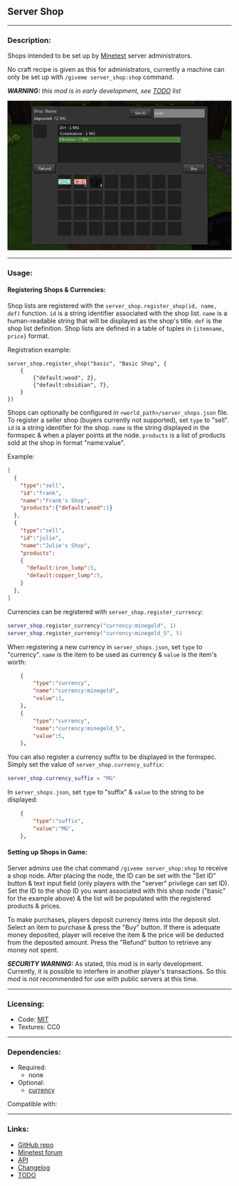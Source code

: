 ## Server Shop

---
### Description:

Shops intended to be set up by [Minetest](https://www.minetest.net/) server administrators.

No craft recipe is given as this for administrators, currently a machine can only be set up with `/giveme server_shop:shop` command.

***WARNING:** this mod is in early development, see [TODO](TODO.txt) list*

![screenshot](screenshot.png)

---
### Usage:

#### Registering Shops & Currencies:

Shop lists are registered with the `server_shop.register_shop(id, name, def)` function. `id` is a string identifier associated with the shop list. `name` is a human-readable string that will be displayed as the shop's title. `def` is the shop list definition. Shop lists are defined in a table of tuples in `{itemname, price}` format.

Registration example:
```
server_shop.register_shop("basic", "Basic Shop", {
	{
		{"default:wood", 2},
		{"default:obsidian", 7},
	}
})
```

Shops can optionally be configured in `<world_path>/server_shops.json` file. To register a seller shop (buyers currently not supported), set `type` to "sell". `id` is a string identifier for the shop. `name` is the string displayed in the formspec & when a player points at the node. `products` is a list of products sold at the shop in format "name:value".

Example:
```json
[
  {
    "type":"sell",
    "id":"frank",
    "name":"Frank's Shop",
    "products":{"default:wood":1}
  },
  {
    "type":"sell",
    "id":"julie",
    "name":"Julie's Shop",
    "products":
    {
      "default:iron_lump":5,
      "default:copper_lump":5,
    }
  },
]
```

Currencies can be registered with `server_shop.register_currency`:
```lua
server_shop.register_currency("currency:minegeld", 1)
server_shop.register_currency("currency:minegeld_5", 5)
```

When registering a new currency in `server_shops.json`, set `type` to "currency". `name` is the item to be used as currency & `value` is the item's worth:
```json
	{
		"type":"currency",
		"name":"currency:minegeld",
		"value":1,
	},
	{
		"type":"currency",
		"name":"currency:minegeld_5",
		"value":5,
	},
```

You can also register a currency suffix to be displayed in the formspec. Simply set the value of `server_shop.currency_suffix`:
```lua
server_shop.currency_suffix = "MG"
```

In `server_shops.json`, set `type` to "suffix" & `value` to the string to be displayed:
```json
	{
		"type":"suffix",
		"value":"MG",
	},
```

#### Setting up Shops in Game:

Server admins use the chat command `/giveme server_shop:shop` to receive a shop node. After placing the node, the ID can be set with the "Set ID" button & text input field (only players with the "server" privilege can set ID). Set the ID to the shop ID you want associated with this shop node ("basic" for the example above) & the list will be populated with the registered products & prices.

To make purchases, players deposit currency items into the deposit slot. Select an item to purchase & press the "Buy" button. If there is adequate money deposited, player will receive the item & the price will be deducted from the deposited amount. Press the "Refund" button to retrieve any money not spent.

***SECURITY WARNING:*** As stated, this mod is in early development. Currently, it is possible to interfere in another player's transactions. So this mod is *not* recommended for use with public servers at this time.

---
### Licensing:

- Code: [MIT](LICENSE.txt)
- Textures: CC0

---
### Dependencies:

- Required:
  - none
- Optional:
  - [currency][mod.currency]

Compatible with:

---
### Links:

- [GitHub repo](https://github.com/AntumMT/mod-server_shop)
- [Minetest forum](https://forum.minetest.net/viewtopic.php?t=26645)
- [API](https://antummt.github.io/mod-server_shop/docs/api.html)
- [Changelog](CHANGES.txt)
- [TODO](TODO.txt)


[mod.currency]: https://forum.minetest.net/viewtopic.php?t=21339
